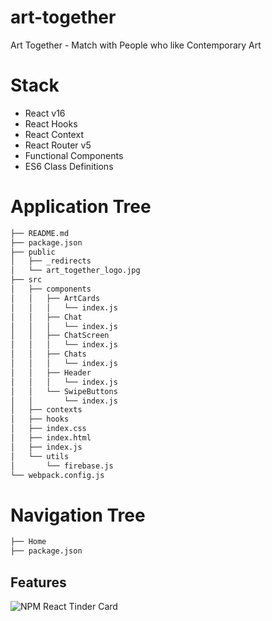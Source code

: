 # art-together
Art Together - Match with People who like Contemporary Art

# Stack
- React v16
- React Hooks
- React Context
- React Router v5
- Functional Components
- ES6 Class Definitions

# Application Tree
``` bash
├── README.md
├── package.json
├── public
│   ├── _redirects
│   └── art_together_logo.jpg
├── src
│   ├── components
│   │   ├── ArtCards
│   │   │   └── index.js
│   │   ├── Chat
│   │   │   └── index.js
│   │   ├── ChatScreen
│   │   │   └── index.js
│   │   ├── Chats
│   │   │   └── index.js
│   │   ├── Header
│   │   │   └── index.js
│   │   └── SwipeButtons
│   │       └── index.js
│   ├── contexts
│   ├── hooks
│   ├── index.css
│   ├── index.html
│   ├── index.js
│   └── utils
│       └── firebase.js
└── webpack.config.js
```

# Navigation Tree
``` bash
├── Home
├── package.json
```

## Features
![NPM React Tinder Card](https://www.npmjs.com/package/react-tinder-card)